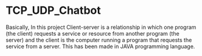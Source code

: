 # TCP_UDP_Chatbot
Basically, In this project Client-server is a relationship in which one program (the client) requests a service or resource from another program (the server) and the client is the computer running a program that requests the service from a server. This has been made in JAVA programming language.
